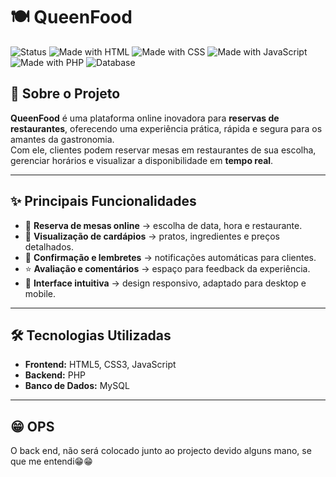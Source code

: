 # 🍽️ QueenFood

![Status](https://img.shields.io/badge/status-em%20desenvolvimento-yellow)
![Made with HTML](https://img.shields.io/badge/HTML-5-orange?logo=html5)
![Made with CSS](https://img.shields.io/badge/CSS-3-blue?logo=css3)
![Made with JavaScript](https://img.shields.io/badge/JavaScript-ES6-yellow?logo=javascript)
![Made with PHP](https://img.shields.io/badge/PHP-7.4-purple?logo=php)
![Database](https://img.shields.io/badge/MySQL-DB-blue?logo=mysql)

## 📖 Sobre o Projeto
**QueenFood** é uma plataforma online inovadora para **reservas de restaurantes**, oferecendo uma experiência prática, rápida e segura para os amantes da gastronomia.  
Com ele, clientes podem reservar mesas em restaurantes de sua escolha, gerenciar horários e visualizar a disponibilidade em **tempo real**.

---

## ✨ Principais Funcionalidades
- 📅 **Reserva de mesas online** → escolha de data, hora e restaurante.  
- 🍲 **Visualização de cardápios** → pratos, ingredientes e preços detalhados.  
- 🔔 **Confirmação e lembretes** → notificações automáticas para clientes.  
- ⭐ **Avaliação e comentários** → espaço para feedback da experiência.  
- 📱 **Interface intuitiva** → design responsivo, adaptado para desktop e mobile.  

---

## 🛠️ Tecnologias Utilizadas
- **Frontend:** HTML5, CSS3, JavaScript  
- **Backend:** PHP  
- **Banco de Dados:** MySQL  

---

## 😁 OPS
O back end, não será colocado junto ao projecto devido alguns mano, se que me entendi😁😁
